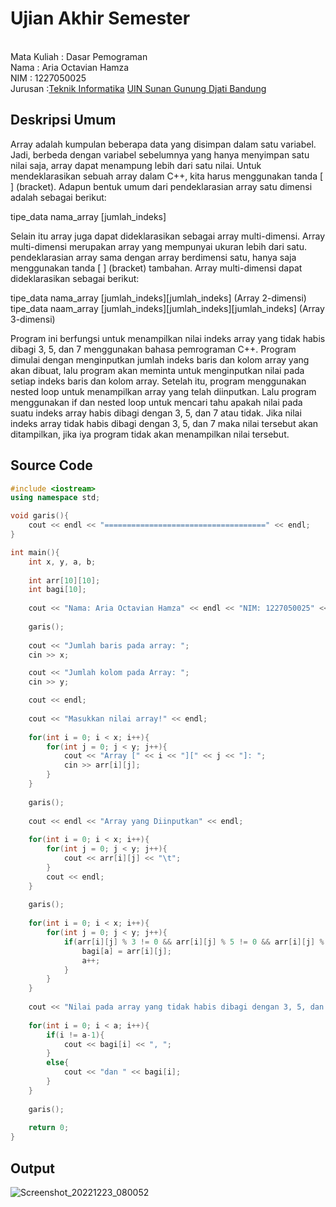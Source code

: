 # Ujian Akhir Semester 
<br>Mata Kuliah 	: Dasar Pemograman
<br> Nama		: Aria Octavian Hamza
<br>NIM		:	1227050025
<br>Jurusan		:[Teknik Informatika](http://if.uinsgd.ac.id/) [UIN Sunan Gunung Djati Bandung](https://uinsgd.ac.id/) 

## Deskripsi Umum
Array adalah kumpulan beberapa data yang disimpan dalam satu variabel. Jadi, berbeda dengan variabel sebelumnya yang hanya menyimpan 
satu nilai saja, array dapat menampung lebih dari satu nilai. Untuk mendeklarasikan sebuah array dalam C++, kita harus menggunakan tanda [ ] 
(bracket). Adapun bentuk umum dari pendeklarasian array satu dimensi adalah sebagai berikut:<br>

tipe_data nama_array [jumlah_indeks]<br>

Selain itu array juga dapat dideklarasikan sebagai array multi-dimensi. Array multi-dimensi merupakan array yang mempunyai ukuran lebih dari 
satu. pendeklarasian array sama dengan array berdimensi satu, hanya saja menggunakan tanda [ ] (bracket) tambahan. Array multi-dimensi 
dapat dideklarasikan sebagai berikut:<br>

tipe_data nama_array [jumlah_indeks][jumlah_indeks] (Array 2-dimensi)<br>
tipe_data naam_array [jumlah_indeks][jumlah_indeks][jumlah_indeks] (Array 3-dimensi)<br>

Program ini berfungsi untuk menampilkan nilai indeks array yang tidak habis dibagi 3, 5, dan 7 menggunakan bahasa pemrograman C++. 
Program dimulai dengan menginputkan jumlah indeks baris dan kolom array yang akan dibuat, lalu program akan meminta untuk 
menginputkan nilai pada setiap indeks baris dan kolom array. Setelah itu, program menggunakan nested loop untuk menampilkan array 
yang telah diinputkan. Lalu program menggunakan if dan nested loop untuk mencari tahu apakah nilai pada suatu indeks array habis dibagi dengan 
3, 5, dan 7 atau tidak. Jika nilai indeks array tidak habis dibagi dengan 3, 5, dan 7 maka nilai tersebut akan ditampilkan, jika iya program 
tidak akan menampilkan nilai tersebut. 


## Source Code
```cpp
#include <iostream>
using namespace std;

void garis(){
	cout << endl << "====================================" << endl;
}

int main(){
	int x, y, a, b;
	
	int arr[10][10];
	int bagi[10];
	
	cout << "Nama: Aria Octavian Hamza" << endl << "NIM: 1227050025" << endl;
	
	garis();
	
	cout << "Jumlah baris pada array: ";
	cin >> x;

	cout << "Jumlah kolom pada Array: ";
	cin >> y;

	cout << endl;
	
	cout << "Masukkan nilai array!" << endl;
		
	for(int i = 0; i < x; i++){
		for(int j = 0; j < y; j++){
			cout << "Array [" << i << "][" << j << "]: ";
			cin >> arr[i][j];
		}
	}
	
	garis();
	
	cout << endl << "Array yang Diinputkan" << endl;
	
	for(int i = 0; i < x; i++){
		for(int j = 0; j < y; j++){
			cout << arr[i][j] << "\t";
		}
		cout << endl;
	}
	
	garis();
	
	for(int i = 0; i < x; i++){
		for(int j = 0; j < y; j++){
			if(arr[i][j] % 3 != 0 && arr[i][j] % 5 != 0 && arr[i][j] % 7 != 0){
				bagi[a] = arr[i][j];
				a++;
			}
		}
	}
	
	cout << "Nilai pada array yang tidak habis dibagi dengan 3, 5, dan 7 adalah ";
	
	for(int i = 0; i < a; i++){
		if(i != a-1){
			cout << bagi[i] << ", ";
		}
		else{
			cout << "dan " << bagi[i];
		}
	}
	
	garis();
	
	return 0;
}
```

## Output
![Screenshot_20221223_080052](https://user-images.githubusercontent.com/79699603/209250448-027a010d-4d6a-47f9-a80c-770f7dcc491c.png)
